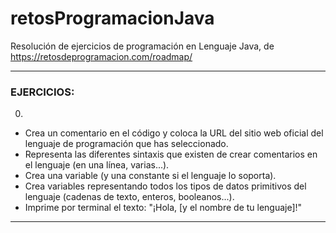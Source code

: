 # retosProgramacionJava
Resolución de ejercicios de programación en Lenguaje Java, de https://retosdeprogramacion.com/roadmap/
***

### EJERCICIOS:
0)
* Crea un comentario en el código y coloca la URL del sitio web oficial del lenguaje de programación que has seleccionado.
* Representa las diferentes sintaxis que existen de crear comentarios en el lenguaje (en una línea, varias...).
* Crea una variable (y una constante si el lenguaje lo soporta).
* Crea variables representando todos los tipos de datos primitivos del lenguaje (cadenas de texto, enteros, booleanos...).
* Imprime por terminal el texto: "¡Hola, [y el nombre de tu lenguaje]!"
***
